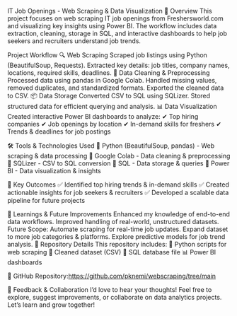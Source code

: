 IT Job Openings - Web Scraping & Data Visualization 🚀
Overview
This project focuses on web scraping IT job openings from Freshersworld.com and visualizing key insights using Power BI. The workflow includes data extraction, cleaning, storage in SQL, and interactive dashboards to help job seekers and recruiters understand job trends.

Project Workflow
🔍 Web Scraping
Scraped job listings using Python (BeautifulSoup, Requests).
Extracted key details: job titles, company names, locations, required skills, deadlines.
🧹 Data Cleaning & Preprocessing
Processed data using pandas in Google Colab.
Handled missing values, removed duplicates, and standardized formats.
Exported the cleaned data to CSV.
📦 Data Storage
Converted CSV to SQL using SQLizer.
Stored structured data for efficient querying and analysis.
📊 Data Visualization
Created interactive Power BI dashboards to analyze:
✔ Top hiring companies
✔ Job openings by location
✔ In-demand skills for freshers
✔ Trends & deadlines for job postings

🛠️ Tools & Technologies Used
🔹 Python (BeautifulSoup, pandas) - Web scraping & data processing
🔹 Google Colab - Data cleaning & preprocessing
🔹 SQLizer - CSV to SQL conversion
🔹 SQL - Data storage & queries
🔹 Power BI - Data visualization & insights

🔗 Key Outcomes
✅ Identified top hiring trends & in-demand skills
✅ Created actionable insights for job seekers & recruiters
✅ Developed a scalable data pipeline for future projects

🌟 Learnings & Future Improvements
Enhanced my knowledge of end-to-end data workflows.
Improved handling of real-world, unstructured datasets.
Future Scope:
Automate scraping for real-time job updates.
Expand dataset to more job categories & platforms.
Explore predictive models for job trend analysis.
🚀 Repository Details
This repository includes:
📜 Python scripts for web scraping
📂 Cleaned dataset (CSV)
📄 SQL database file
📊 Power BI dashboards

🔗 GitHub Repository:https://github.com/pknemi/webscraping/tree/main

💬 Feedback & Collaboration
I’d love to hear your thoughts! Feel free to explore, suggest improvements, or collaborate on data analytics projects. Let’s learn and grow together!
